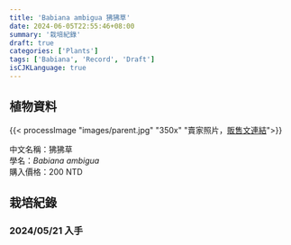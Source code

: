 ```yaml
---
title: 'Babiana ambigua 狒狒草'
date: 2024-06-05T22:55:46+08:00
summary: '栽培紀錄'
draft: true
categories: ['Plants']
tags: ['Babiana', 'Record', 'Draft']
isCJKLanguage: true
---
```


## 植物資料

{{< processImage "images/parent.jpg" "350x" "賣家照片，[販售文連結](https://www.facebook.com/share/p/wfbeWHfEZMvp4t6e/)">}}

中文名稱：狒狒草  
學名：*Babiana ambigua*  
購入價格：200 NTD  

## 栽培紀錄

### 2024/05/21 入手
